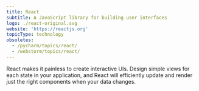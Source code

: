 ```yaml
---
title: React
subtitle: A JavaScript library for building user interfaces
logo: ./react-original.svg
website: 'https://reactjs.org'
topicType: technology
obsoletes:
  - /pycharm/topics/react/
  - /webstorm/topics/react/
---
```


React makes it painless to create interactive UIs. Design simple views for
each state in your application, and React will efficiently update and
render just the right components when your data changes.
